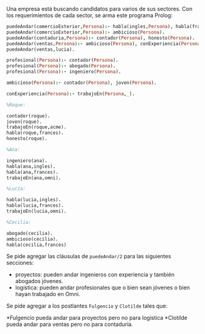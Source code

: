 Una empresa está buscando candidatos para varios de sus sectores.
Con los requerimientos de cada sector, se arma este programa Prolog:

```prolog
puedeAndar(comercioExterior,Persona):- habla(ingles,Persona), habla(frances,Persona), profesional(Persona).
puedeAndar(comercioExterior,Persona):- ambicioso(Persona).
puedeAndar(contaduria,Persona):- contador(Persona), honesto(Persona).
puedeAndar(ventas,Persona):- ambicioso(Persona), conExperiencia(Persona).
puedeAndar(ventas,lucia).

profesional(Persona):- contador(Persona).
profesional(Persona):- abogado(Persona).
profesional(Persona):- ingeniero(Persona).

ambicioso(Persona):- contador(Persona), joven(Persona).

conExperiencia(Persona):- trabajoEn(Persona,_).

%Roque:

contador(roque).
joven(roque).
trabajoEn(roque,acme).
habla(roque,frances).
honesto(roque).

%Ana: 

ingeniero(ana).
habla(ana,ingles).
habla(ana,frances).
trabajoEn(ana,omni).

%Lucía:

habla(lucia,ingles).
habla(lucia,frances).
trabajoEn(lucia,omni).

%Cecilia: 

abogado(cecilia).
ambicioso(cecilia).
habla(cecilia,frances)
```

Se pide agregar las cláusulas de `puedeAndar/2` para las siguientes secciones:

* proyectos: pueden andar ingenieros con experiencia y también abogados jóvenes.
* logística: pueden andar profesionales que o bien sean jóvenes o bien hayan trabajado en Omni.

Se pide agregar a los postlantes `Fulgencio` y `Clotilde` tales que:

*Fulgencio pueda andar para proyectos pero no para logística
*Clotilde pueda andar para ventas pero no para contaduría.


